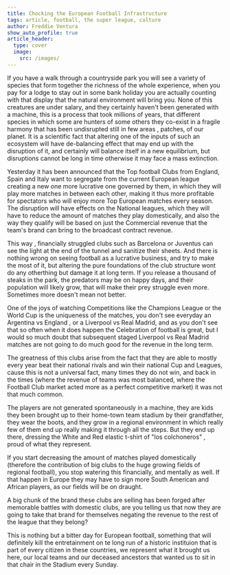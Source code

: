 ```yaml
---
title: Chocking the European Football Infrastructure
tags: article, football, the super league, culture
author: Freddie Ventura
show_auto_profile: true
article_header:
  type: cover
  image:
    src: /images/
---
```


If you have a walk through a countryside park you will see a variety of species that form together the richness of the whole experience, when you pay for a lodge to stay out in some bank holiday you are actually counting with that display that the natural environment will bring you. None of this creatures are under salary, and they certainly haven't been generated with a machine, this is a process that took millions of years, that different species in which some are hunters of some others they co-exist in a fragile harmony that has been undisrupted still in few areas , patches, of our planet.
It is a scientific fact that altering one of the inputs of such an ecosystem will have de-balancing effect that may end up with the disruption of it, and certainly will balance itself in a new equilibrium, but disruptions cannot be long in time otherwise it may face a mass extinction. 

Yesterday it has been announced that the Top football Clubs from England, Spain and Italy want to segregate from the current European league creating a new one more lucrative one governed by them, in which they will play more matches in between each other, making it thus more profitable for spectators who will enjoy more Top European matches every season.
The disruption will have effects on the National leagues, which they will have to reduce the amount of matches they play domestically, and also the way they qualify will be based on just the Commercial revenue that the team's brand can bring to the broadcast contract revenue. 

This way , financially struggled clubs such as Barcelona or Juventus can see the light at the end of the tunnel and sanitize their sheets.
And there is nothing wrong on seeing football as a lucrative business, and try to make the most of it, but altering the pure foundations of the club structure wont do any otherthing but damage it at long term.
If you release a thousand of steaks in the park, the predators may be on happy days, and their population will likely grow, that will make their prey struggle even more. Sometimes more doesn't mean not better.

One of the joys of watching Competitions like the Champions League or the World Cup is the uniqueness of the matches, you don't see everyday an Argentina vs England , or a Liverpool vs Real Madrid, and as you don't see that so often when it does happen the Celebration of football is great, but I would so much doubt that subsequent staged Liverpool vs Real Madrid matches are not going to do much good for the revenue in the long term.  

The greatness of this clubs arise from the fact that they are able to mostly every year beat their national rivals and win their national Cup and Leagues, cause this is not a universal fact, many times they do not win, and back in the times (where the revenue of teams was most balanced, where the Football Club market acted more as a perfect competitive market) it was not that much common. 

The players are not generated spontaneously in a machine, they are kids they been brought up to their home-town team stadium by their grandfather, they wear the boots, and they grow in a regional environment in which really few of them end up really making it through all the steps. But they end up there, dressing the White and Red elastic t-shirt of "los colchoneros" , proud of what they represent.  

If you start decreasing the amount of matches played domestically (therefore the contribution of big clubs to the huge growing fields of regional football), you stop watering this financially, and mentally as well. 
If that happen in Europe they may have to sign more South American and African players, as our fields will be on draught. 

A big chunk of the brand these clubs are selling has been forged after memorable battles with domestic clubs, are you telling us that now they are going to take that brand for themselves negating the revenue to the rest of the league that they belong?  

This is nothing but a bitter day for European football, something that will definitely kill the entretainment on te long run of a historic instituion that is part of every citizen in these countries, we represent what it brought us here, our local teams and our deceased ancestors that wanted us to sit in that chair in the Stadium every Sunday.

